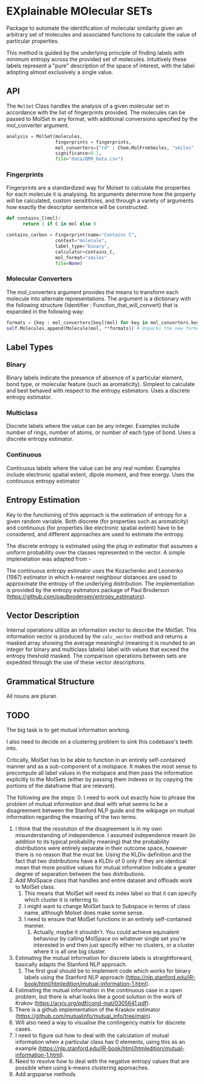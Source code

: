 # EXplainable MOlecular SETs

Package to automate the identification of molecular similarity given an arbitrary set
of molecules and associated functions to calculate the value of particular properties.

This method is guided by the underlying principle of finding labels with minimum entropy
across the provided set of molecules. Intuitively these labels represent a "pure" description
of the space of interest, with the label adopting almost exclusively a single value.

## API
The `MolSet` Class handles the analysis of a given molecular set in accordance with the list of fingerprints provided. The molecules can be passed to MolSet in any format, with additional conversions specified by the mol_converter argument.

```python
analysis = MolSet(molecules,
                  fingerprints = fingerprints,
                  mol_converters={"rd" : Chem.MolFromSmiles, "smiles" : str},
                  significance=0.1,
                  file="data/QM9_Data.csv")
```

### Fingerprints
Fingerprints are a standardized way for Molset to calculate the properties for each molecule it is analysing. Its arguments determine how the property will be calculated, custom sensititivies, and through a variety of arguments how exactly the descriptor sentence will be constructed.

```python
def contains_C(mol):
      return 1 if C in mol else 0

contains_carbon = Fingerprint(name="Contains C",
                  context="molecule",
                  label_type="binary",
                  calculator=contains_C,
                  mol_format="smiles"
                  file=None)
```

### Molecular Converters
The mol_converters argument provides the means to transform each molecule into alternate representations. The argument is a dictionary with the following structure {Identifier : Function_that_will_convert} that is expanded in the following way:

```python
formats = {key : mol_converters[key](mol) for key in mol_converters.keys()} # Assigns each identifier to its assocaited representation by
self.Molecules.append(Molecule(mol, **formats)) # Unpacks the new formats as kwargs into the Molecule object
```

## Label Types
### Binary
Binary labels indicate the presence of absence of a particular element, bond type, or molecular feature (such as aromaticity). Simplest to calculate and best behaved with respect to the entropy estimators. Uses a discrete entropy estimator.

### Multiclass
Discrete labels where the value can be any integer. Examples include number of rings, number of atoms, or number of each type of bond. Uses a discrete entropy estimator.

### Continuous
Continuous labels where the value can be any real number. Examples include electronic spatial extent, dipole moment, and free energy. Uses the continuous entropy estimator

## Entropy Estimation
Key to the functioning of this approach is the estimation of entropy for a given random variable. Both discrete (for properties such as aromaticity) and continuous (for properties like electronic spatial extent) have to be considered, and different approaches are used to estimate the entropy.

The discrete entropy is estimated using the plug in estimator that assumes a uniform probability over the classes represented in the vector. A simple implenetation was adapted from -

The continuous entropy estimator uses the Kozachenko and Leonenko (1987) estimator in which k-nearest neighbour distances are used to approximate the entropy of the underlying distribution. The implementation is provided by the entropy esitmators package of Paul Broderson (https://github.com/paulbrodersen/entropy_estimators).

## Vector Description
Internal operations utilize an information vector to describe the MolSet. This information vector is produced by the `calc_vector` method and returns a masked array showing the average meaningful (meaning it is rounded to an integer for binary and multiclass labels) label with values that exceed the entropy theshold masked. The comparison operations between sets are expedited through the use of these vector descriptions.

## Grammatical Structure
All nouns are pluran

## TODO
The big task is to get mutual information working.

I also need to decide on a clustering problem to sink this codebase's teeth into.

Critically, MolSet has to be able to function in an entirely self-contained manner and as a sub-component of a molspace. It makes the most sense to precompute all label values in the molspace and then pass the information explicitly to the MolSets (either by passing them indexes or by copying the portions of the dataframe that are relevant).

The following are the steps:
0. I need to work out exactly how to phrase the problem of mutual information and deal with what seems to be a disagreement between the Stanford NLP guide and the wikipage on mutual information regarding the meaning of the two terms.
   1. I think that the resolution of the disagreement is in my own misunderstanding of independence. I assumed independence meant (in addition to its typical probability meaning) that the probability distributions were entirely separate in their outcome space, however there is no reason that the must be. Using the KLDiv definition and the fact that two distributions have a KLDiv of 0 only if they are identical mean that more positive values for mutual information indicate a greater degree of separation between the two distributions.
1. Add MolSpace class that handles and entire dataset and offloads work to MolSet class.
   1. This means that MolSet will need its index label so that it can specify which cluster it is referring to.
   2. I might want to change MolSet back to Subspace in terms of class name, although Molset does make some sense.
   3. I need to ensure that MolSet functions in an entirely self-contained manner.
      1. Actually, maybe it shouldn't. You could achieve equivalent behaviour by calling MolSpace on whatever single set you're interested in and then just specify either no clusters, or a cluster where it is all one big cluster.
2. Estimating the mutual information for discrete labels is straightforward, basically adapts the Stanford NLP approach.
   1. The first goal should be to implement code which works for binary labels using the Stanford NLP approach (https://nlp.stanford.edu/IR-book/html/htmledition/mutual-information-1.html).
3. Estimating the mutual information in the continuous case in a open problem, but there is what looks like a good solution in the work of Krakov (https://arxiv.org/pdf/cond-mat/0305641.pdf).
4. There is a github implementation of the Kraskov estimator (https://github.com/mutualinfo/mutual_info/tree/main).
5. Will also need a way to visualise the contingency matrix for discrete cases.
6. I need to figure out how to deal with the calculation of mutual information when a particular class has 0 elements, using this as an example (https://nlp.stanford.edu/IR-book/html/htmledition/mutual-information-1.html).
7. Need to resolve how to deal with the negative entropy values that are possible when using k-means clustering approaches.
8. Add argsparse methods
